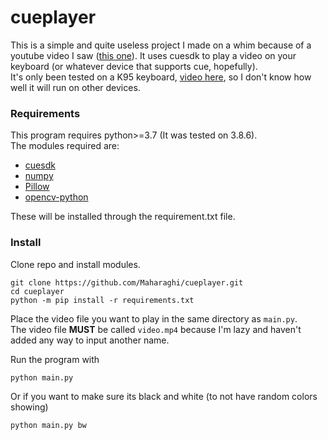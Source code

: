 # cueplayer

This is a simple and quite useless project I made on a whim because of a youtube video I saw ([this one](https://www.youtube.com/watch?v=PLP9c0Z4Q3Y)).
It uses cuesdk to play a video on your keyboard (or whatever device that supports cue, hopefully).  
It's only been tested on a K95 keyboard, [video here](https://www.youtube.com/watch?v=gzcWriqcSz4), so I don't know how well it will run on other devices.

### Requirements

This program requires python>=3.7 (It was tested on 3.8.6).  
The modules required are:
* [cuesdk](https://pypi.org/project/cuesdk/)
* [numpy](https://pypi.org/project/numpy/)
* [Pillow](https://pypi.org/project/Pillow/)
* [opencv-python](https://pypi.org/project/opencv-python/)

These will be installed through the requirement.txt file.

### Install

Clone repo and install modules.
```
git clone https://github.com/Maharaghi/cueplayer.git
cd cueplayer
python -m pip install -r requirements.txt
```
Place the video file you want to play in the same directory as `main.py`.  
The video file **MUST** be called `video.mp4` because I'm lazy and haven't added any way to input another name.  

Run the program with  
```
python main.py
```
Or if you want to make sure its black and white (to not have random colors showing)
```
python main.py bw
```
